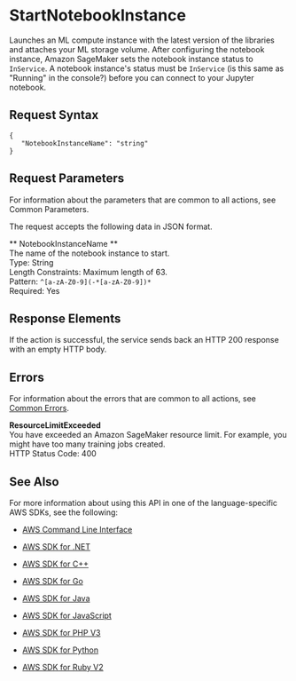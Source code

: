 # StartNotebookInstance<a name="API_StartNotebookInstance"></a>

Launches an ML compute instance with the latest version of the libraries and attaches your ML storage volume\. After configuring the notebook instance, Amazon SageMaker sets the notebook instance status to `InService`\. A notebook instance's status must be `InService` \(is this same as "Running" in the console?\) before you can connect to your Jupyter notebook\. 

## Request Syntax<a name="API_StartNotebookInstance_RequestSyntax"></a>

```
{
   "NotebookInstanceName": "string"
}
```

## Request Parameters<a name="API_StartNotebookInstance_RequestParameters"></a>

For information about the parameters that are common to all actions, see Common Parameters\.

The request accepts the following data in JSON format\.

 ** NotebookInstanceName **   
The name of the notebook instance to start\.  
Type: String  
Length Constraints: Maximum length of 63\.  
Pattern: `^[a-zA-Z0-9](-*[a-zA-Z0-9])*`   
Required: Yes

## Response Elements<a name="API_StartNotebookInstance_ResponseElements"></a>

If the action is successful, the service sends back an HTTP 200 response with an empty HTTP body\.

## Errors<a name="API_StartNotebookInstance_Errors"></a>

For information about the errors that are common to all actions, see [Common Errors](CommonErrors.md)\.

 **ResourceLimitExceeded**   
 You have exceeded an Amazon SageMaker resource limit\. For example, you might have too many training jobs created\.   
HTTP Status Code: 400

## See Also<a name="API_StartNotebookInstance_SeeAlso"></a>

For more information about using this API in one of the language\-specific AWS SDKs, see the following:

+  [AWS Command Line Interface](http://docs.aws.amazon.com/goto/aws-cli/sagemaker-2017-07-24/StartNotebookInstance) 

+  [AWS SDK for \.NET](http://docs.aws.amazon.com/goto/DotNetSDKV3/sagemaker-2017-07-24/StartNotebookInstance) 

+  [AWS SDK for C\+\+](http://docs.aws.amazon.com/goto/SdkForCpp/sagemaker-2017-07-24/StartNotebookInstance) 

+  [AWS SDK for Go](http://docs.aws.amazon.com/goto/SdkForGoV1/sagemaker-2017-07-24/StartNotebookInstance) 

+  [AWS SDK for Java](http://docs.aws.amazon.com/goto/SdkForJava/sagemaker-2017-07-24/StartNotebookInstance) 

+  [AWS SDK for JavaScript](http://docs.aws.amazon.com/goto/AWSJavaScriptSDK/sagemaker-2017-07-24/StartNotebookInstance) 

+  [AWS SDK for PHP V3](http://docs.aws.amazon.com/goto/SdkForPHPV3/sagemaker-2017-07-24/StartNotebookInstance) 

+  [AWS SDK for Python](http://docs.aws.amazon.com/goto/boto3/sagemaker-2017-07-24/StartNotebookInstance) 

+  [AWS SDK for Ruby V2](http://docs.aws.amazon.com/goto/SdkForRubyV2/sagemaker-2017-07-24/StartNotebookInstance) 